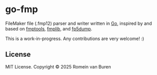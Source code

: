 # go-fmp

FileMaker file (.fmp12) parser and writer written in [Go](https://go.dev), inspired by and based on [fmptools](https://github.com/evanmiller/fmptools), [fmplib](https://github.com/Rasmus20B/fmplib), and [fp5dump](https://github.com/qwesda/fp5dump).

This is a work-in-progress. Any contributions are very welcome! :)

## License

MIT License. Copyright © 2025 Romein van Buren

